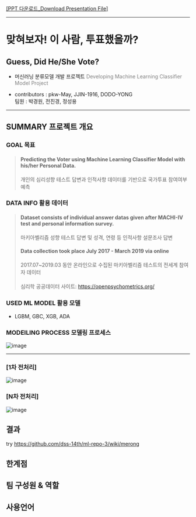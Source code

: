 [[PPT 다운로드_Download Presentation File]](https://github.com/dss-14th/ml-repo-3/raw/main/Who's_Voted.pdf)   

* * *

# 맞혀보자! 이 사람, 투표했을까?
## Guess, Did He/She Vote?

- 머신러닝 분류모델 개발 프로젝트
<span style="color:gray"> Developing Machine Learning Classifier Model Project</span>   

   
   
- contributors : pkw-May, JJIN-1916, DODO-YONG   
팀원 : 박경원, 전진경, 정성용   

   
      
     
* * *
## SUMMARY 프로젝트 개요

### GOAL 목표
> #### Predicting the Voter using Machine Learning Classifier Model with his/her Personal Data.   
> 개인의 심리성향 테스트 답변과 인적사항 데이터를 기반으로 국가투표 참여여부 예측   

### DATA INFO 활용 데이터
> #### Dataset consists of individual answer datas given after MACHI-IV test and personal information survey.   
> 마키아벨리즘 성향 테스트 답변 및 성격, 연령 등 인적사항 설문조사 답변   
>   
> #### Data collection took place July 2017 - March 2019 via online   
> 2017.07~2019.03 동안 온라인으로 수집된 마키아벨리즘 테스트의 전세계 참여자 데이터   
>
> ####    
> 심리학 공공데이터 사이트: <https://openpsychometrics.org/>

### USED ML MODEL 활용 모델
- LGBM, GBC, XGB, ADA

### MODEILING PROCESS 모델링 프로세스
![image](https://user-images.githubusercontent.com/67700119/98928715-77da3300-251d-11eb-8523-b1a494bbd789.png)
   
      
      
* * *
### [1차 전처리]
![image](https://user-images.githubusercontent.com/67700119/98930097-7dd11380-251f-11eb-920a-c4e9bb732481.png)

### [N차 전처리]
![image](https://user-images.githubusercontent.com/67700119/98930138-8e818980-251f-11eb-9698-ca2a0e4a0b06.png)

## 결과
try https://github.com/dss-14th/ml-repo-3/wiki/merong
## 한계점 

## 팀 구성원 & 역할

## 사용언어 
